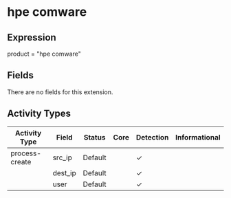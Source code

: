 hpe comware
===========

Expression
----------

product = "hpe comware"

Fields
------

There are no fields for this extension.

Activity Types
--------------

| Activity Type  | Field   | Status  | Core | Detection | Informational |
| -------------- | ------- | ------- | ---- | --------- | ------------- |
| process-create | src_ip  | Default |      | &#10003;  |               |
|                | dest_ip | Default |      | &#10003;  |               |
|                | user    | Default |      | &#10003;  |               |

